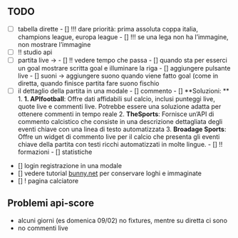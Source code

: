 ## TODO
- [ ] tabella dirette
      - [] !!! dare priorità: prima assoluta coppa italia, champions league, europa league
      - [] !!! se una lega non ha l’immagine, non mostrare l’immagine
- [ ] !! studio api
- [ ] partita live →
      - [] !! vedere tempo che passa
      - [] quando sta per esserci un  goal mostrare scritta goal e illuminare la riga
      - [] aggiungere pulsante live
      - [] suoni → aggiungere suono quando viene fatto goal (come in diretta, quando finisce partita fare suono fischio 
- [ ] il dettaglio della partita in una modale
      - []  commento 
            - [] **Soluzioni: **
                  1. **1. APIfootball**: Offre dati affidabili sul calcio, inclusi punteggi live, quote live e commenti live. Potrebbe essere una soluzione adatta per ottenere commenti in tempo reale
                  2. **TheSports**: Fornisce un’API di commento calcistico che consiste in una descrizione dettagliata degli eventi chiave con una linea di testo automatizzata
                  3. **Broadage Sports**: Offre un widget di commento live per il calcio che presenta gli eventi chiave della partita con testi ricchi automatizzati in molte lingue.
      - [] !! formazioni 
      - [] statistiche
- [] login registrazione in una modale
- [] vedere tutorial [bunny.net](https://bunny.net) per conservare loghi e immaginate
- [] ! pagina calciatore

## Problemi api-score

- alcuni giorni (es domenica 09/02) no fixtures, mentre su diretta ci sono
- no commenti live